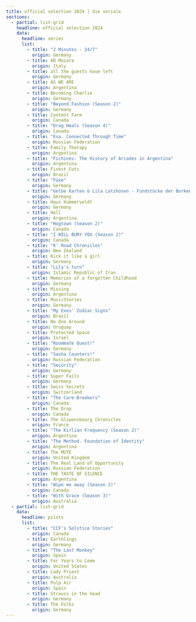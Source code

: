 ```yaml
---
title: official selection 2024 | die seriale
sections:
  - partial: list-grid
    headline: official selection 2024
    data:
      headline: series
      list:
        - title: "2 Minutes - 24/7"
          origin: Germany
        - title: AD Maiora
          origin: Italy
        - title: all the guests have left
          origin: Germany
        - title: AS WE ARE
          origin: Argentina
        - title: Becoming Charlie
          origin: Germany
        - title: "Beyond Fashion (Season 2)" 
          origin: Germany
        - title: Content Farm
          origin: Canada
        - title: "Drag Heals (Season 4)"
          origin: Canada
        - title: "Eva. Connected Through Time"
          origin: Russian Federation 
        - title: Family Therapy
          origin: Argentina
        - title: "Fichines: The History of Arcades in Argentina"
          origin: Argentina
        - title: Finest Cuts
          origin: Brazil
        - title: "Füxe"
          origin: Germany
        - title: "Gelbe Karten & Lila Latzhosen - Fundstücke der Borkener Frauenbewegung"
          origin: Germany
        - title: Haus Kummerveldt
          origin: Germany
        - title: Hell
          origin: Argentina
        - title: "Hogtown (Season 2)"
          origin: Canada
        - title: "I WILL BURY YOU (Season 2)"
          origin: Canada
        - title: "K' Road Chronicles"
          origin: New Zealand
        - title: Kick it like a girl
          origin: Germany
        - title: "Lily's turn"
          origin: Islamic Republic of Iran
        - title: Memories of a forgotten Childhood
          origin: Germany
        - title: Missing
          origin: Argentina
        - title: MusicStories
          origin: Germany
        - title: "My Exes' Zodiac Signs"
          origin: Brazil
        - title: No One Around
          origin: Uruguay
        - title: Protected Space
          origin: Israel
        - title: "Roommate Quest!" 
          origin: Germany
        - title: "Sasha Counters!" 
          origin: Russian Federation
        - title: "Secürity"
          origin: Germany
        - title: Super Fails
          origin: Germany
        - title: Swiss Secrets
          origin: Switzerland
        - title: "The Care-Breakers"
          origin: Canada
        - title: The Drop 
          origin: Canada 
        - title: The Gliwensbourg Chronicles
          origin: France
        - title: "The Kirlian Frequency (Season 2)"
          origin: Argentina
        - title: "The Method. Foundation of Identity"
          origin: Argentina
        - title: The MUTE
          origin: United Kingdom
        - title: The Real Land of Opportunity
          origin: Russian Federation
        - title: THE TASTE OF SILENCE
          origin: Argentina
        - title: "Wipe me away (Season 2)"
          origin: Canada
        - title: "With Grace (Season 3)"
          origin: Australia 
  - partial: list-grid
    data:
      headline: pilots
      list:
        - title: "CCF's Solstice Stories" 
          origin: Canada
        - title: Earthlings
          origin: Germany
        - title: "The Last Monkey" 
          origin: Spain
        - title: For Years to Come
          origin: United States
        - title: Lady Priest 
          origin: Australia
        - title: Pulp Air
          origin: Spain
        - title: Strauss in the head
          origin: Germany
        - title: The Folks
          origin: Germany 
---
```

